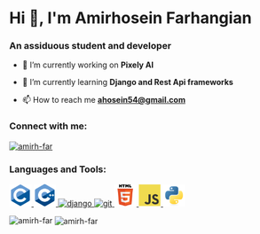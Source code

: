 <h1>Hi 👋, I'm Amirhosein Farhangian</h1>
<h3>An assiduous student and developer</h3>

- 🔭 I’m currently working on **Pixely AI**

- 🌱 I’m currently learning **Django and Rest Api frameworks**

- 📫 How to reach me **ahosein54@gmail.com**

<h3 align="left">Connect with me:</h3>
<p align="left">
<a href="https://linkedin.com/in/amirh-far" target="blank"><img align="center" src="https://raw.githubusercontent.com/rahuldkjain/github-profile-readme-generator/master/src/images/icons/Social/linked-in-alt.svg" alt="amirh-far" height="30" width="40" /></a>
</p>

<h3 align="left">Languages and Tools:</h3>
<p align="left"> <a href="https://www.cprogramming.com/" target="_blank" rel="noreferrer"> <img src="https://raw.githubusercontent.com/devicons/devicon/master/icons/c/c-original.svg" alt="c" width="40" height="40"/> </a> <a href="https://www.w3schools.com/cpp/" target="_blank" rel="noreferrer"> <img src="https://raw.githubusercontent.com/devicons/devicon/master/icons/cplusplus/cplusplus-original.svg" alt="cplusplus" width="40" height="40"/> </a> <a href="https://www.djangoproject.com/" target="_blank" rel="noreferrer"> <img src="https://cdn.worldvectorlogo.com/logos/django.svg" alt="django" width="40" height="40"/> </a> <a href="https://git-scm.com/" target="_blank" rel="noreferrer"> <img src="https://www.vectorlogo.zone/logos/git-scm/git-scm-icon.svg" alt="git" width="40" height="40"/> </a> <a href="https://www.w3.org/html/" target="_blank" rel="noreferrer"> <img src="https://raw.githubusercontent.com/devicons/devicon/master/icons/html5/html5-original-wordmark.svg" alt="html5" width="40" height="40"/> </a> <a href="https://developer.mozilla.org/en-US/docs/Web/JavaScript" target="_blank" rel="noreferrer"> <img src="https://raw.githubusercontent.com/devicons/devicon/master/icons/javascript/javascript-original.svg" alt="javascript" width="40" height="40"/> </a> <a href="https://www.python.org" target="_blank" rel="noreferrer"> <img src="https://raw.githubusercontent.com/devicons/devicon/master/icons/python/python-original.svg" alt="python" width="40" height="40"/> </a> </p>

<p><img align="left" src="https://github-readme-stats.vercel.app/api/top-langs?username=amirh-far&show_icons=true&locale=en&layout=compact" alt="amirh-far" /></p>

<p>&nbsp;<img align="center" src="https://github-readme-stats.vercel.app/api?username=amirh-far&show_icons=true&locale=en" alt="amirh-far" /></p>

<!-- <p><img align="center" src="https://github-readme-streak-stats.herokuapp.com/?user=amirh-far&" alt="amirh-far" /></p> -->
